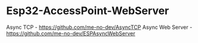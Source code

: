 # Esp32-AccessPoint-WebServer

Async TCP - https://github.com/me-no-dev/AsyncTCP
Async Web Server - https://github.com/me-no-dev/ESPAsyncWebServer
